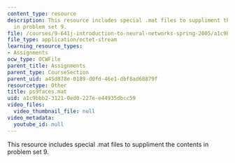 ```yaml
---
content_type: resource
description: This resource includes special .mat files to suppliment the contents
  in problem set 9.
file: /courses/9-641j-introduction-to-neural-networks-spring-2005/a1c9bbb231210ed0227ee44935dbcc59_ps9faces.mat
file_type: application/octet-stream
learning_resource_types:
- Assignments
ocw_type: OCWFile
parent_title: Assignments
parent_type: CourseSection
parent_uid: a45d878e-0189-d0fd-46e1-dbf8ad68879f
resourcetype: Other
title: ps9faces.mat
uid: a1c9bbb2-3121-0ed0-227e-e44935dbcc59
video_files:
  video_thumbnail_file: null
video_metadata:
  youtube_id: null
---
```

This resource includes special .mat files to suppliment the contents in problem set 9.

